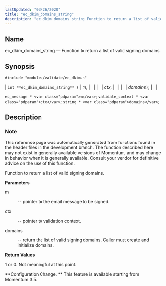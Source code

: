 ```yaml
---
lastUpdated: "03/26/2020"
title: "ec_dkim_domains_string"
description: "ec dkim domains string Function to return a list of valid signing domains int ec dkim domains string m ctx domains ec message m validate context ctx string domains This reference page was automatically generated from functions found in the header files in the development branch The function described here..."
---
```


<a name="apis.ec_dkim_domains_string"></a> 
## Name

ec_dkim_domains_string — Function to return a list of valid signing domains

## Synopsis

`#include "modules/validate/ec_dkim.h"`

| `int **ec_dkim_domains_string** (` | <var class="pdparam">m</var>, |   |
|   | <var class="pdparam">ctx</var>, |   |
|   | <var class="pdparam">domains</var>`)`; |   |

`ec_message * <var class="pdparam">m</var>`;
`validate_context * <var class="pdparam">ctx</var>`;
`string * <var class="pdparam">domains</var>`;<a name="idp50227728"></a> 
## Description

### Note

This reference page was automatically generated from functions found in the header files in the development branch. The function described here may not exist in generally available versions of Momentum, and may change in behavior when it is generally available. Consult your vendor for definitive advice on the use of this function.

Function to return a list of valid signing domains.

**<a name="idp50230608"></a> Parameters**

<dl class="variablelist">

<dt>m</dt>

<dd>

-- pointer to the email message to be signed.

</dd>

<dt>ctx</dt>

<dd>

-- pointer to validation context.

</dd>

<dt>domains</dt>

<dd>

-- return the list of valid signing domains. Caller must create and initialize domains.

</dd>

</dl>

**<a name="idp50237104"></a> Return Values**

1 or 0\. Not meaningful at this point.

**Configuration Change. ** This feature is available starting from Momentum 3.5.